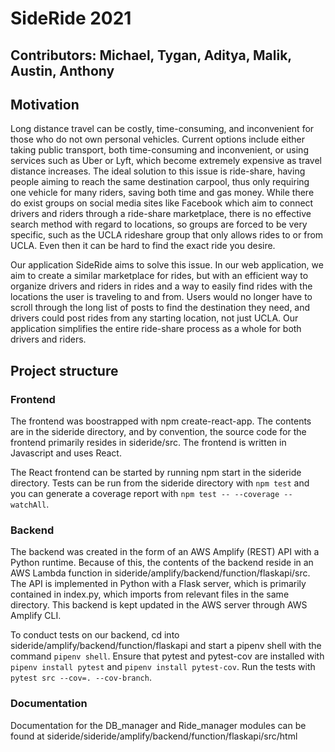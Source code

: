 # SideRide 2021
## Contributors: Michael, Tygan, Aditya, Malik, Austin, Anthony

## Motivation 
Long distance travel can be costly, time-consuming, and inconvenient for those who do not own personal vehicles. Current options include either taking public transport, both time-consuming and inconvenient, or using services such as Uber or Lyft, which become extremely expensive as travel distance increases. The ideal solution to this issue is ride-share, having people aiming to reach the same destination carpool, thus only requiring one vehicle for many riders, saving both time and gas money. While there do exist groups on social media sites like Facebook which aim to connect drivers and riders through a ride-share marketplace, there is no effective search method with regard to locations, so groups are forced to be very specific, such as the UCLA rideshare group that only allows rides to or from UCLA. Even then it can be hard to find the exact ride you desire.

Our application SideRide aims to solve this issue. In our web application, we aim to create a similar marketplace for rides, but with an efficient way to organize drivers and riders in rides and a way to easily find rides with the locations the user is traveling to and from. Users would no longer have to scroll through the long list of posts to find the destination they need, and drivers could post rides from any starting location, not just UCLA. Our application simplifies the entire ride-share process as a whole for both drivers and riders. 

## Project structure

### Frontend
The frontend was boostrapped with npm create-react-app. The contents are in the sideride directory, and by convention, the source code for the frontend
primarily resides in sideride/src. The frontend is written in Javascript and uses React. 

The React frontend can be started by running npm start in the sideride directory. Tests can be run from the sideride directory with ```npm test``` and you can generate a coverage report with ```npm test -- --coverage --watchAll```.

### Backend
The backend was created in the form of an AWS Amplify (REST) API with a Python runtime. Because of this, the contents of the backend reside in an AWS Lambda function in sideride/amplify/backend/function/flaskapi/src. The API is implemented in Python with a Flask server, which is primarily contained in index.py, which imports from relevant files in the same directory. This backend is kept updated in the AWS server through AWS Amplify CLI.

To conduct tests on our backend, cd into sideride/amplify/backend/function/flaskapi and start a pipenv shell with the command ```pipenv shell```. Ensure that pytest and pytest-cov are installed with ```pipenv install pytest``` and ```pipenv install pytest-cov```. Run the tests with ```pytest src --cov=. --cov-branch```. 

### Documentation
Documentation for the DB_manager and Ride_manager modules can be found at sideride/sideride/amplify/backend/function/flaskapi/src/html
